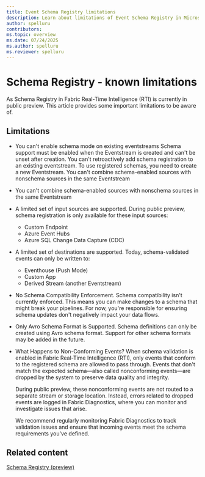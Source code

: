 ```yaml
---
title: Event Schema Registry limitations
description: Learn about limitations of Event Schema Registry in Microsoft Fabric.
author: spelluru
contributors: 
ms.topic: overview
ms.date: 07/24/2025
ms.author: spelluru
ms.reviewer: spelluru
---
```


# Schema Registry - known limitations
As Schema Registry in Fabric Real-Time Intelligence (RTI) is currently in public preview. This article provides some important limitations to be aware of. 

## Limitations
- You can't enable schema mode on existing eventstreams Schema support must be enabled when the Eventstream is created and can't be unset after creation. You can't retroactively add schema registration to an existing eventstream. To use registered schemas, you need to create a new Eventstream. You can't combine schema-enabled sources with nonschema sources in the same Eventstream 
- You can't combine schema-enabled sources with nonschema sources in the same Eventstream
- A limited set of input sources are supported. During public preview, schema registration is only available for these input sources: 
    - Custom Endpoint 
    - Azure Event Hubs 
    - Azure SQL Change Data Capture (CDC) 
- A limited set of destinations are supported. Today, schema-validated events can only be written to: 
    - Eventhouse (Push Mode) 
    - Custom App 
    - Derived Stream (another Eventstream) 
- No Schema Compatibility Enforcement. Schema compatibility isn't currently enforced. This means you can make changes to a schema that might break your pipelines. For now, you're responsible for ensuring schema updates don't negatively impact your data flows. 
- Only Avro Schema Format is Supported. Schema definitions can only be created using Avro schema format. Support for other schema formats may be added in the future. 
- What Happens to Non-Conforming Events? When schema validation is enabled in Fabric Real-Time Intelligence (RTI), only events that conform to the registered schema are allowed to pass through. Events that don't match the expected schema—also called nonconforming events—are dropped by the system to preserve data quality and integrity. 

    During public preview, these nonconforming events are not routed to a separate stream or storage location. Instead, errors related to dropped events are logged in Fabric Diagnostics, where you can monitor and investigate issues that arise. 

    We recommend regularly monitoring Fabric Diagnostics to track validation issues and ensure that incoming events meet the schema requirements you've defined. 


## Related content
[Schema Registry (preview)](schema-registry-overview.md)